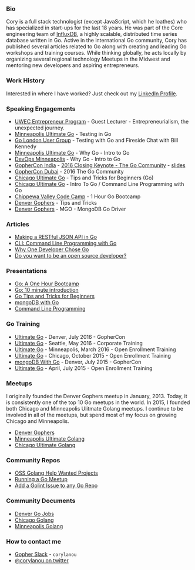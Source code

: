 ### Bio
Cory is a full stack technologist (except JavaScript, which he loathes) who has specialized in start-ups for the last 18 years. He was part of the Core engineering team of [InfluxDB](https://influxdata.com), a highly scalable, distributed time series database written in Go. Active in the international Go community, Cory has published several articles related to Go along with creating and leading Go workshops and training courses. While thinking globally, he acts locally by organizing several regional technology Meetups in the Midwest and mentoring new developers and aspiring entrepreneurs.

### Work History
Interested in where I have worked?  Just check out my [LinkedIn Profile](http://www.linkedin.com/in/corylanou).

### Speaking Engagements

- [UWEC Entrepreneur Program](http://www.uwec.edu/academics/college-business/departments-programs/management-marketing/academic-offerings/dennis-l-heyde-entrepreneur-program/) - Guest Lecturer - Entrepreneurialism, the unexpected journey.
- [Minneapolis Ultimate Go](http://www.meetup.com/Minneapolis-Ultimate-Golang) - Testing in Go
- [Go London User Group](http://www.meetup.com/Go-London-User-Group) - Testing with Go and Fireside Chat with Bill Kennedy
- [Minneapolis Ultimate Go](http://www.meetup.com/Minneapolis-Ultimate-Golang) - Why Go - Intro to Go
- [DevOps Minneapolis](http://www.meetup.com/DevOps-Minneapolis) - Why Go - Intro to Go
- [GopherCon India](http://www.gophercon.in/) - [2016 Closing Keynote - The Go Community](https://www.youtube.com/watch?v=oDSOELkAzRU&list=PLxFC1MYuNgJT_ynbXGuYAZbSnUnq-6VQA&index=25) - [slides](https://speakerdeck.com/corylanou/go-community-gophercon-india)
- [GopherCon Dubai](http://www.gophercon.ae/) - 2016 The Go Community 
- [Chicago Ultimate Go](http://www.meetup.com/Chicago-Ultimate-Golang) - Tips and Tricks for Beginners (Go)
- [Chicago Ultimate Go](http://www.meetup.com/Chicago-Ultimate-Golang) - Intro To Go / Command Line Programming with Go
- [Chippewa Valley Code Camp](http://chippewavalleycodecamp.com/) - 1 Hour Go Bootcamp
- [Denver Gophers](http://www.meetup.com/Denver-Go-Language-User-Group/) - Tips and Tricks
- [Denver Gophers](http://www.meetup.com/Denver-Go-Language-User-Group/) - MGO - MongoDB Go Driver


### Articles

- [Making a RESTful JSON API in Go](http://thenewstack.io/make-a-restful-json-api-go/)
- [CLI: Command Line Programming with Go](http://thenewstack.io/cli-command-line-programming-with-go/)
- [Why One Developer Chose Go](http://thenewstack.io/why-one-developer-chose-go/)
- [Do you want to be an open source developer?](https://influxdata.com/blog/do-you-want-to-be-an-open-source-developer/)

### Presentations

- [Go: A One Hour Bootcamp](http://go-talks.appspot.com/github.com/corylanou/go-1-hour-boot-camp/presentation.slide#1)
- [Go: 10 minute introduction](http://go-talks.appspot.com/github.com/corylanou/go-intro-lightning/presentation.slide)
- [Go Tips and Tricks for Beginners](http://go-talks.appspot.com/github.com/corylanou/go-tips-tricks-for-beginners/presentation.slide#1)
- [mongoDB with Go](http://go-talks.appspot.com/github.com/DenverGophers/beginning-go-meetups/mongo/presentation.slide#1)
- [Command Line Programming](http://go-talks.appspot.com/github.com/gSchool/go/Exercises/Command-Line-Programming/presentation.slide#1)

### Go Training

- [Ultimate Go](https://github.com/ardanlabs/gotraining) - Denver, July 2016 - GopherCon
- [Ultimate Go](https://github.com/ardanlabs/gotraining) - Seattle, May 2016 - Corporate Training
- [Ultimate Go](https://github.com/ardanlabs/gotraining) - Minneapolis, March 2016 - Open Enrollment Training
- [Ultimate Go](https://github.com/ardanlabs/gotraining) - Chicago, October 2015 - Open Enrollment Training
- [mongoDB With Go](http://go-talks.appspot.com/github.com/DenverGophers/beginning-go-meetups/mongo/presentation.slide#1) - Denver, July 2015 - GopherCon
- [Ultimate Go](https://github.com/ardanlabs/gotraining) - April, July 2015 - Open Enrollment Training

### Meetups
I originally founded the Denver Gophers meetup in January, 2013.  Today, it is consistently one of the top 10 Go meetups in the world.  In 2015, I founded both Chicago and Minneapolis Ulitmate Golang meetups.  I continue to be involved in all of the meetups, but spend most of my focus on growing Chicago and Minneapolis.

- [Denver Gophers](https://www.meetup.com/Denver-Go-Language-User-Group/)
- [Minneapolis Ultimate Golang](https://www.meetup.com/Minneapolis-Ultimate-Golang/)
- [Chicago Ultimate Golang](https://www.meetup.com/Chicago-Ultimate-Golang/)

### Community Repos

- [OSS Golang Help Wanted Projects](https://github.com/corylanou/oss-helpwanted)
- [Running a Go Meetup](https://github.com/corylanou/go-meetup)
- [Add a Golint Issue to any Go Repo](https://github.com/corylanou/add-go-lint-issue)

### Community Documents

- [Denver Go Jobs](http://bit.ly/denver-go-jobs)
- [Chicago Golang](http://bit.ly/chicago-golang)
- [Minneapolis Golang](http://bit.ly/minneapolis-golang)

### How to contact me

- [Gopher Slack](http://gophers.slack.com) - `corylanou`
- [@corylanou on twitter](http://twitter.com/corylanou)

